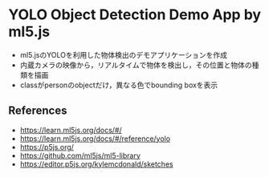 # YOLO Object Detection Demo App by ml5.js

- ml5.jsのYOLOを利用した物体検出のデモアプリケーションを作成
- 内蔵カメラの映像から，リアルタイムで物体を検出し，その位置と物体の種類を描画
- classがpersonのobjectだけ，異なる色でbounding boxを表示

## References
- https://learn.ml5js.org/docs/#/
- https://learn.ml5js.org/docs/#/reference/yolo
- https://p5js.org/
- https://github.com/ml5js/ml5-library
- https://editor.p5js.org/kylemcdonald/sketches
